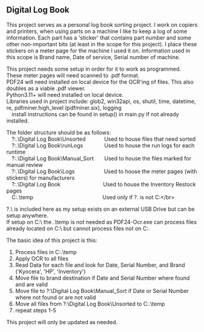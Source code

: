 ## Digital Log Book

This project serves as a personal log book sorting project. I work on copiers and printers, when using parts on a machine I like to keep a log of some information. Each part has a 'sticker' that contains part number and some other non-important bits (at least in the scope for this project). I place these stickers on a meter page for the machine I used it on. Information used in this scope is Brand name, Date of service, Serial number of machine.

This project needs some setup in order for it to work as programmed.</br>
These meter pages will need scanned to .pdf format.</br>
PDF24 will need installed on local device for the OCR'ing of files. This also doubles as a viable .pdf viewer.</br>
Python3.11+ will need installed on local device.</br>
Libraries used in project include: glob2, win32api, os, shutil, time, datetime, re, pdfminer.high_level (pdfminer.six), logging</br>
&emsp;install instructions can be found in setup() in main.py if not already installed.


The folder structure should be as follows:</br>
&emsp;?:\.\Digital Log Book\Unsorted&emsp;&emsp;&emsp;&ensp;Used to house files that need sorted</br>
&emsp;?:\.\Digital Log Book\runLogs&emsp;&emsp;&emsp;&emsp;Used to house the run logs for each runtime</br>
&emsp;?:\.\Digital Log Book\Manual_Sort&emsp;&emsp;Used to house the files marked for manual review</br>
&emsp;?:\.\Digital Log Book\Logs&emsp;&emsp;&emsp;&emsp;&emsp;&ensp;Used to house the meter pages (with stickers) for manufacturers</br>
&emsp;?:\.\Digital Log Book&emsp;&emsp;&emsp;&emsp;&emsp;&emsp;&emsp;&emsp;Used to house the Inventory Restock pages</br>
&emsp;C:\.\temp&emsp;&emsp;&emsp;&emsp;&emsp;&emsp;&emsp;&emsp;&emsp;&emsp;&emsp;&emsp;&emsp;Used only if ?\. is not C:\</br>

?\.\ is included here as my setup exists on an external USB Drive but can be setup anywhere.</br>
If setup on C:\ the .\temp is not needed as PDF24-Ocr.exe can process files already located on C:\ but cannot process files not on C:\.

The basic idea of this project is this:
1) Process files in C:\.\temp
2) Apply OCR to all files
3) Read Data for each file and look for Date, Serial Number, and Brand ('Kyocera', 'HP', 'Inventory')
4) Move file to brand destination if Date and Serial Number where found and are valid
5) Move file to ?:\Digital Log Book\Manual_Sort if Date or Serial Number where not found or are not valid
6) Move all files from ?:\Digital Log Book\Unsorted to C:\.\temp
7) repeat steps 1-5


This project will only be updated as needed.
